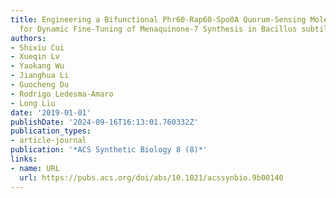 ```yaml
---
title: Engineering a Bifunctional Phr60-Rap60-Spo0A Quorum-Sensing Molecular Switch
  for Dynamic Fine-Tuning of Menaquinone-7 Synthesis in Bacillus subtilis
authors:
- Shixiu Cui
- Xueqin Lv
- Yaokang Wu
- Jianghua Li
- Guocheng Du
- Rodrigo Ledesma-Amaro
- Long Liu
date: '2019-01-01'
publishDate: '2024-09-16T16:13:01.760332Z'
publication_types:
- article-journal
publication: '*ACS Synthetic Biology 8 (8)*'
links:
- name: URL
  url: https://pubs.acs.org/doi/abs/10.1021/acssynbio.9b00140
---
```

